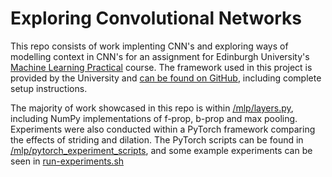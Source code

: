 # Exploring Convolutional Networks
This repo consists of work implenting CNN's and exploring ways of modelling context in CNN's for an assignment for Edinburgh University's [Machine Learning Practical](http://www.inf.ed.ac.uk/teaching/courses/mlp/index-2018.html) course. The framework used in this project is provided by the University and [can be found on GitHub](https://github.com/CSTR-Edinburgh/mlpractical), including complete setup instructions.

The majority of work showcased in this repo is within [/mlp/layers.py](https://github.com/DWhettam/Exploring_Convolutional_Networks/blob/master/mlp/layers.py), including NumPy implementations of f-prop, b-prop and max pooling. Experiments were also conducted within a PyTorch framework comparing the effects of striding and dilation. The PyTorch scripts can be found in [/mlp/pytorch_experiment_scripts](https://github.com/DWhettam/Exploring_Convolutional_Networks/tree/master/mlp/pytorch_experiment_scripts), and some example experiments can be seen in [run-experiments.sh](https://github.com/DWhettam/Exploring_Convolutional_Networks/blob/master/run-experiments.sh)
